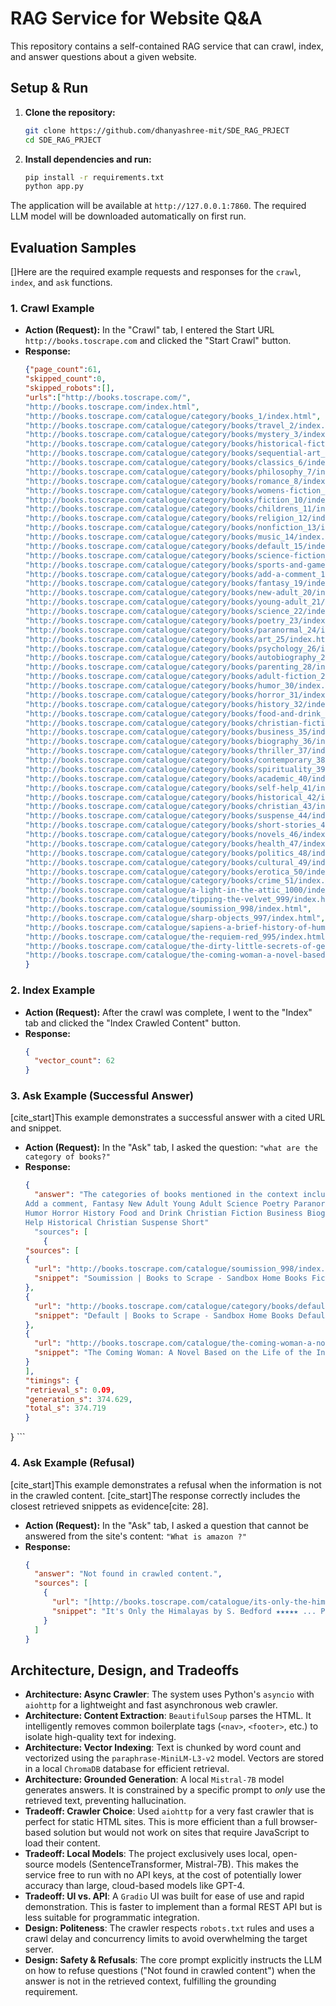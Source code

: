 # RAG Service for Website Q&A

This repository contains a self-contained RAG service that can crawl, index, and answer questions about a given website.

## Setup & Run

1.  **Clone the repository:**
    ```bash
    git clone https://github.com/dhanyashree-mit/SDE_RAG_PRJECT
    cd SDE_RAG_PRJECT
    
    ```

2.  **Install dependencies and run:**
    ```bash
    pip install -r requirements.txt
    python app.py
    ```
The application will be available at `http://127.0.0.1:7860`. The required LLM model will be downloaded automatically on first run.

## Evaluation Samples

[]Here are the required example requests and responses for the `crawl`, `index`, and `ask` functions.

### 1. Crawl Example

* **Action (Request):** In the "Crawl" tab, I entered the Start URL `http://books.toscrape.com` and clicked the "Start Crawl" button.
* **Response:**
    ```json
    {"page_count":61,
    "skipped_count":0,
    "skipped_robots":[],
    "urls":["http://books.toscrape.com/",
    "http://books.toscrape.com/index.html",
    "http://books.toscrape.com/catalogue/category/books_1/index.html",
    "http://books.toscrape.com/catalogue/category/books/travel_2/index.html",
    "http://books.toscrape.com/catalogue/category/books/mystery_3/index.html",
    "http://books.toscrape.com/catalogue/category/books/historical-fiction_4/index.html",
    "http://books.toscrape.com/catalogue/category/books/sequential-art_5/index.html",
    "http://books.toscrape.com/catalogue/category/books/classics_6/index.html",
    "http://books.toscrape.com/catalogue/category/books/philosophy_7/index.html",
    "http://books.toscrape.com/catalogue/category/books/romance_8/index.html",
    "http://books.toscrape.com/catalogue/category/books/womens-fiction_9/index.html",
    "http://books.toscrape.com/catalogue/category/books/fiction_10/index.html",
    "http://books.toscrape.com/catalogue/category/books/childrens_11/index.html",
    "http://books.toscrape.com/catalogue/category/books/religion_12/index.html",
    "http://books.toscrape.com/catalogue/category/books/nonfiction_13/index.html",
    "http://books.toscrape.com/catalogue/category/books/music_14/index.html",
    "http://books.toscrape.com/catalogue/category/books/default_15/index.html",
    "http://books.toscrape.com/catalogue/category/books/science-fiction_16/index.html",
    "http://books.toscrape.com/catalogue/category/books/sports-and-games_17/index.html",
    "http://books.toscrape.com/catalogue/category/books/add-a-comment_18/index.html",
    "http://books.toscrape.com/catalogue/category/books/fantasy_19/index.html",
    "http://books.toscrape.com/catalogue/category/books/new-adult_20/index.html",
    "http://books.toscrape.com/catalogue/category/books/young-adult_21/index.html",
    "http://books.toscrape.com/catalogue/category/books/science_22/index.html",
    "http://books.toscrape.com/catalogue/category/books/poetry_23/index.html",
    "http://books.toscrape.com/catalogue/category/books/paranormal_24/index.html",
    "http://books.toscrape.com/catalogue/category/books/art_25/index.html",
    "http://books.toscrape.com/catalogue/category/books/psychology_26/index.html",
    "http://books.toscrape.com/catalogue/category/books/autobiography_27/index.html",
    "http://books.toscrape.com/catalogue/category/books/parenting_28/index.html",
    "http://books.toscrape.com/catalogue/category/books/adult-fiction_29/index.html",
    "http://books.toscrape.com/catalogue/category/books/humor_30/index.html",
    "http://books.toscrape.com/catalogue/category/books/horror_31/index.html",
    "http://books.toscrape.com/catalogue/category/books/history_32/index.html",
    "http://books.toscrape.com/catalogue/category/books/food-and-drink_33/index.html",
    "http://books.toscrape.com/catalogue/category/books/christian-fiction_34/index.html",
    "http://books.toscrape.com/catalogue/category/books/business_35/index.html",
    "http://books.toscrape.com/catalogue/category/books/biography_36/index.html",
    "http://books.toscrape.com/catalogue/category/books/thriller_37/index.html",
    "http://books.toscrape.com/catalogue/category/books/contemporary_38/index.html",
    "http://books.toscrape.com/catalogue/category/books/spirituality_39/index.html",
    "http://books.toscrape.com/catalogue/category/books/academic_40/index.html",
    "http://books.toscrape.com/catalogue/category/books/self-help_41/index.html",
    "http://books.toscrape.com/catalogue/category/books/historical_42/index.html",
    "http://books.toscrape.com/catalogue/category/books/christian_43/index.html",
    "http://books.toscrape.com/catalogue/category/books/suspense_44/index.html",
    "http://books.toscrape.com/catalogue/category/books/short-stories_45/index.html",
    "http://books.toscrape.com/catalogue/category/books/novels_46/index.html",
    "http://books.toscrape.com/catalogue/category/books/health_47/index.html",
    "http://books.toscrape.com/catalogue/category/books/politics_48/index.html",
    "http://books.toscrape.com/catalogue/category/books/cultural_49/index.html",
    "http://books.toscrape.com/catalogue/category/books/erotica_50/index.html",
    "http://books.toscrape.com/catalogue/category/books/crime_51/index.html",
    "http://books.toscrape.com/catalogue/a-light-in-the-attic_1000/index.html",
    "http://books.toscrape.com/catalogue/tipping-the-velvet_999/index.html",
    "http://books.toscrape.com/catalogue/soumission_998/index.html",
    "http://books.toscrape.com/catalogue/sharp-objects_997/index.html",
    "http://books.toscrape.com/catalogue/sapiens-a-brief-history-of-humankind_996/index.html",
    "http://books.toscrape.com/catalogue/the-requiem-red_995/index.html",
    "http://books.toscrape.com/catalogue/the-dirty-little-secrets-of-getting-your-dream-job_994/index.html",
    "http://books.toscrape.com/catalogue/the-coming-woman-a-novel-based-on-the-life-of-the-infamous-feminist-victoria-woodhull_993/index.html"]
   }
     ```

### 2. Index Example

* **Action (Request):** After the crawl was complete, I went to the "Index" tab and clicked the "Index Crawled Content" button.
* **Response:**
    ```json
    {
      "vector_count": 62
    }


  ```


### 3. Ask Example (Successful Answer)

[cite_start]This example demonstrates a successful answer with a cited URL and snippet.

* **Action (Request):** In the "Ask" tab, I asked the question: `"what are the category of books?"`
* **Response:**
    ```json
    {
      "answer": "The categories of books mentioned in the context include Fiction, Travel Mystery, Historical Fiction, Sequential Art, Classics, Philosophy, Romance, Womens Fiction, Fiction Childrens,Religion,Nonfiction, Music, Science Fiction, Sports and Games,
    Add a comment, Fantasy New Adult Young Adult Science Poetry Paranormal Art Psychology Autobiography Parenting Adult Fiction
    Humor Horror History Food and Drink Christian Fiction Business Biography Thriller Contemporary Spirituality Academic Self
    Help Historical Christian Suspense Short"
      "sources": [
        {
  "sources": [
    {
      "url": "http://books.toscrape.com/catalogue/soumission_998/index.html",
      "snippet": "Soumission | Books to Scrape - Sandbox Home Books Fiction Soumission Soumission £50.10 In stock (20 available) Warning! This is a demo website for web scraping purposes. Prices and ratings here were r"
    },
    {
      "url": "http://books.toscrape.com/catalogue/category/books/default_15/index.html",
      "snippet": "Default | Books to Scrape - Sandbox Home Books Default Books Travel Mystery Historical Fiction Sequential Art Classics Philosophy Romance Womens Fiction Fiction Childrens Religion Nonfiction Music Def"
    },
    {
      "url": "http://books.toscrape.com/catalogue/the-coming-woman-a-novel-based-on-the-life-of-the-infamous-feminist-victoria-woodhull_993/index.html",
      "snippet": "The Coming Woman: A Novel Based on the Life of the Infamous Feminist, Victoria Woodhull | Books to Scrape - Sandbox Home Books Default The Coming Woman: A Novel Based on the Life of the Infamous Femin"
    }
  ],
  "timings": {
    "retrieval_s": 0.09,
    "generation_s": 374.629,
    "total_s": 374.719
  }
}
    ```

### 4. Ask Example (Refusal)

[cite_start]This example demonstrates a refusal when the information is not in the crawled content. [cite_start]The response correctly includes the closest retrieved snippets as evidence[cite: 28].

* **Action (Request):** In the "Ask" tab, I asked a question that cannot be answered from the site's content: `"What is amazon ?"`
* **Response:**
    ```json
    {
      "answer": "Not found in crawled content.",
      "sources": [
        {
          "url": "[http://books.toscrape.com/catalogue/its-only-the-himalayas_981/index.html](http://books.toscrape.com/catalogue/its-only-the-himalayas_981/index.html)",
          "snippet": "It's Only the Himalayas by S. Bedford ★★★★★ ... Product Information UPC a22124811b2d2b77 Product Type Books"
        }
      ]
    }
    ```

## Architecture, Design, and Tradeoffs

* **Architecture: Async Crawler**: The system uses Python's `asyncio` with `aiohttp` for a lightweight and fast asynchronous web crawler.
* **Architecture: Content Extraction**: `BeautifulSoup` parses the HTML. It intelligently removes common boilerplate tags (`<nav>`, `<footer>`, etc.) to isolate high-quality text for indexing.
* **Architecture: Vector Indexing**: Text is chunked by word count and vectorized using the `paraphrase-MiniLM-L3-v2` model. Vectors are stored in a local `ChromaDB` database for efficient retrieval.
* **Architecture: Grounded Generation**: A local `Mistral-7B` model generates answers. It is constrained by a specific prompt to *only* use the retrieved text, preventing hallucination.
* **Tradeoff: Crawler Choice**: Used `aiohttp` for a very fast crawler that is perfect for static HTML sites. This is more efficient than a full browser-based solution but would not work on sites that require JavaScript to load their content.
* **Tradeoff: Local Models**: The project exclusively uses local, open-source models (SentenceTransformer, Mistral-7B). This makes the service free to run with no API keys, at the cost of potentially lower accuracy than large, cloud-based models like GPT-4.
* **Tradeoff: UI vs. API**: A `Gradio` UI was built for ease of use and rapid demonstration. This is faster to implement than a formal REST API but is less suitable for programmatic integration.
* **Design: Politeness**: The crawler respects `robots.txt` rules and uses a crawl delay and concurrency limits to avoid overwhelming the target server.
* **Design: Safety & Refusals**: The core prompt explicitly instructs the LLM on how to refuse questions ("Not found in crawled content") when the answer is not in the retrieved context, fulfilling the grounding requirement.
